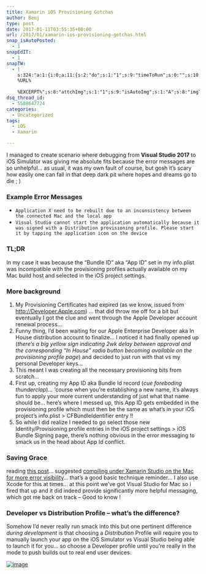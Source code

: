 ```yaml
---
title: Xamarin iOS Provisioning Gotchas
author: Beej
type: post
date: 2017-01-11T03:55:35+00:00
url: /2017/01/xamarin-ios-provisioning-gotchas.html
snap_isAutoPosted:
  - 1
snapEdIT:
  - 1
snapTW:
  - |
    s:324:"a:1:{i:0;a:11:{s:2:"do";s:1:"1";s:9:"timeToRun";s:0:"";s:10:"SNAPformat";s:27:"%TITLE%
    %URL%
    
    %EXCERPT%";s:8:"attchImg";s:1:"1";s:9:"isAutoImg";s:1:"A";s:8:"imgToUse";s:0:"";s:4:"doTW";s:1:"1";s:11:"isPrePosted";s:1:"1";s:8:"isPosted";s:1:"1";s:4:"pgID";s:18:"819030015492796416";s:5:"pDate";s:19:"2017-01-11 03:55:49";}}";
dsq_thread_id:
  - 5508647724
categories:
  - Uncategorized
tags:
  - iOS
  - Xamarin

---
```

I managed to create scenario where debugging from **Visual Studio 2017** to iOS Simulator was giving me absolute fits because the error messages are so unhelpful&#8230; as usual, it was my own fault of course, but gosh it&#8217;s scary how easily one can fall in that deep dark pit where hopes and dreams go to die ; )

### Example Error Messages

  * `Application X need to be rebuilt due to an inconsistency between the connected Mac and the local app`
  * `Visual Studio cannot start the application automatically because it was signed with a Distribution provisioning profile. Please start it by tapping the application icon on the device`

### TL;DR

In my case it was because the &#8220;Bundle ID&#8221; aka &#8220;App ID&#8221; set in my info.plist was incompatible with the provisioning profiles actually available on my Mac build host and selected in the iOS project settings.

### More background

  1. My Provisioning Certificates had expired (as we know, issued from http://Developer.Apple.com) &#8230; that did throw me off for a bit but eventually I got the clue and went through the Apple Developer account renewal process&#8230; 
  2. Funny thing, I&#8217;d been waiting for our Apple Enterprise Developer aka In House distribution account to finalize&#8230; I noticed it had finally opened up (_there&#8217;s a big yellow sign indicating 2wk delay between approval and the corresponding &#8220;In House&#8221; radio button becoming available on the provisioning profile page_) and decided to just run with that vs my personal Developer keys&#8230;
  3. This meant I was creating all the necessary provisioning bits from scratch&#8230;
  4. First up, creating my App ID aka Bundle Id record (_cue foreboding thunderclap_)&#8230; &#8216;course when you&#8217;re establishing a new name, it&#8217;s always fun to apply your more current understanding of just what that name should be&#8230; here&#8217;s where I messed up, this <span class="hl">App ID gets embedded in the provisioning profile which must then be the same as what&#8217;s in your iOS project&#8217;s info.plist > CFBundleIdentifier entry !!</span>
  5. So while I did realize I needed to go select those new Identity/Provisioning profile entries in the iOS project settings > iOS Bundle Signing page, there&#8217;s nothing obvious in the error messaging to smack us in the head about App Id conflict.

### Saving Grace

reading [this post][1]&#8230; suggested <u>compiling under Xamarin Studio on the Mac for more error visibility</u>&#8230; that&#8217;s a good basic technique reminder&#8230; I also use Xcode for this at times&#8230; at this point we&#8217;ve got <span class="hl">Visual Studio for Mac so i fired that up and it did indeed provide significantly more helpful messaging, which got me back on track</span> &#8211; Good to know !

### Developer vs Distribution Profile &#8211; what&#8217;s the difference?

Somehow I&#8217;d never really run smack into this but one pertinent difference _during development_ is that choosing a _Distribution_ Profile will require you to manually launch your app on the iOS Simulator vs Visual Studio being able to launch it for you&#8230; so choose a Developer profile until you&#8217;re really in the mode to push builds out to real end user devices.

[![image][2]][2]

 [1]: http://stackoverflow.com/a/17999469/813599
 [2]: https://cloud.githubusercontent.com/assets/6301228/21834849/4225598a-d76d-11e6-87b1-6188a28f600a.png